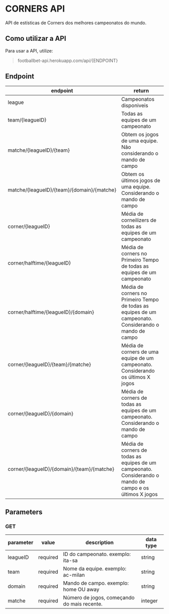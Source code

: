 # CORNERS API

API de estísticas de Corners dos melhores campeonatos do mundo.

## Como utilizar a API

Para usar a API, utilize:

> footballbet-api.herokuapp.com/api/{ENDPOINT}

## Endpoint

| endpoint  | return  |
|---|---|
|league  | Campeonatos disponiveis  |
|team/{leagueID} |  Todas as equipes de um campeonato   |
|matche/{leagueID}/{team} | Obtem os jogos de uma equipe. Não considerando o mando de campo    |
|matche/{leagueID}/{team}/{domain}/{matche} | Obtem os últimos jogos de uma equipe. Considerando o mando de campo |
|corner/{leagueID} | Média de corneilizers de todas as equipes de um campeonato    |
|corner/halftime/{leagueID} |  Média de corners no Primeiro Tempo de todas as equipes de um campeonato    |
|corner/halftime/{leagueID}/{domain} | Média de corners no Primeiro Tempo de todas as equipes de um campeonato. Considerando o mando de campo  |
|corner/{leagueID}/{team}/{matche} | Média de corners de uma equipe de um campeonato. Considerando os últimos X jogos|
|corner/{leagueID}/{domain} | Média de corners de todas as equipes de um campeonato. Considerando o mando de campo |
|corner/{leagueID}/{domain}/{team}/{matche}| Média de corners de todas as equipes de um campeonato. Considerando o mando de campo e os últimos X jogos |

## Parameters

### GET

| parameter  | value  |  description | data type |
|---|---|---|---|
|leagueID| required | ID do campeonato. exemplo: ita-sa | string |
|team| required | Nome da equipe. exemplo: ac-milan | string |
|domain| required | Mando de campo. exemplo: home OU away | string |
|matche| required | Número de jogos, começando do mais recente. | integer |
